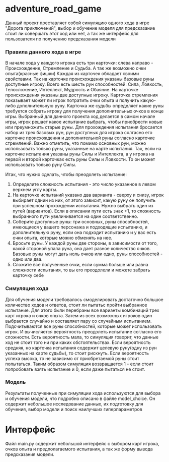 # adventure_road_game
Данный проект преставляет собой симуляцию одного хода в игре "Дорога приключений", выбор 
и обучение моделя для предсказание стоит ли совершать этот ход или нет, а так же интерфейс 
для пользователя по получению предсказания модели

### Правила данного хода в игре

В начале хода у каждого игрока есть три карточки: слева направо - Происхождение, Стремление и Судьба. А так же возможно очки опыта(красные фишки)
Каждая из карточек обладает своими свойствами. 
Так на карточке происхождения указаны базовые руны доступные игроку. Всего есть шесть рун способностей:
Сила, Ловкость, Телосложение, Интеллект, Мудрость и Обаяние. На карточке происхождения указаны две доступные игроку.
Карточка стремления показывает может ли игрок потратить очки опыта и получить какую-либо дополнительную руну.
Карточка же судьбы определяет какие руны требуется собрать игроку для получения дополнительных очков в конце игры. 
Выбранный для данного проекта ход делается в самом начале игры, игрок решает какое испытание выбрать, чтобы приобрести новые или преумножить старые руны. 
Для прохождения испытания бросается набор из трех базовых рун, рун доступных для игрока солгасно его карточке происхождения и дополнительной руны согласно карточке стремлений. 
Важно отметить, что помимо основных рун, можно использовать только руны, указанные на карте испытания. 
Так, если на карточке испытания указаны руны Силы и Интеллекта, а у игрока на первой и второй карточках есть руны Силы и Ловкости. То он может использовать только руну Силы. 

Итак, что нужно сделать, чтобы преодолеть испытание:
1. Определите сложность испытания - это число указанное в левом верхнем углу карты. 
2. На карточке испытаний указано два варианта - сверху и снизу, игрок выбирает одиин из них, от этого зависит, какую руну он получить при успешном прохождении испытания. Нужно выбрать один из путей (вариантов). Если в описании пути есть знак +1, то сложность выбранного пути увеличивается на один соответственно.
3. Соберите доступные руны: три основных, руны способностей, имеющиеся у вашего персонажа и подходящие испытанию, и дополнительную руну, если она подходит испытанию и у вас есть очки опыта, которые можно обменять на нее. 
4. Бросьте руны. У каждой руны две стороны, в зависимости от того, какой стороной упала руна, она дает разное количество очков. Базовые руны могут дать ноль очков или одно, руны способностей - одно или два. 
5. Сложите все полученные очки, если сумма больше или равна сложности испытания, то вы его преодолели и можете забрать карточку себе

### Симуляция хода
Для обучения модели требовалось смоделировать достаточно большое количество ходов и ответов, стоит ли пытатьс пройти выбранное испытание. 
Для этого были перебраны все варианты комбинаций трех карт игрока и очков опыта. Затем из всех возможных игроков один выбрается случайно и составляет пару со случайным испытанием. 
Подсчитываются все руны способностей, которые может использовать игрок. И вычисляется вероятность преодолеть испытание согласно его сложности. 
Есть вероятность мала, то симуляция говорит, что данные ход не стоит того ни при каких обстоятельствах. 
Если вероятность средняя, но карточка испытания содержит целевую руну(одну из рун указанных на карте судьбы), то стоит рискнуть.
Если вероятность успеха высока, то не зависимо от приобретаемой руны стоит попытаться. 
Таким образом симуляция возвращается 1 - если стоит попробовать взять испытание и 0, если даже пытаться не стоит. 

### Модель 
Результаты полученные при симуляции хода используются для выбора и обучения модели, что подробно описано в файле model_choice. Он содержит небольшое исследование данных, их подготовку для обучения, выбор модели и поиск наилучших гиперпараметров

# Интерфейс
Файл main.py содержит небольшой интерфейс с выбором карт игрока, очков опыта и предполагаемого испытания, а так же форму вывода предсказания модели. 
